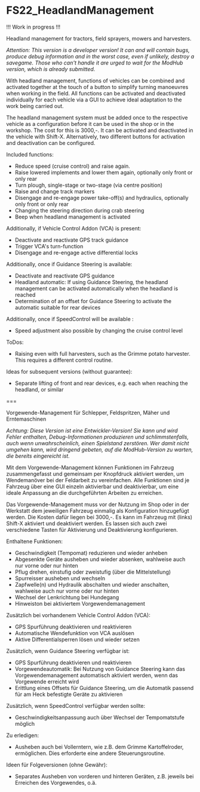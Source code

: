 # FS22_HeadlandManagement
!!! Work in progress !!!

Headland management for tractors, field sprayers, mowers and harvesters.

*Attention: This version is a developer version! It can and will contain bugs, produce debug information and in the worst case, even if unlikely, destroy a savegame.*
*Those who can't handle it are urged to wait for the ModHub version, which is already submitted.*

With headland management, functions of vehicles can be combined and activated together at the touch of a button to simplify turning manoeuvres when working in the field. All functions can be activated and deactivated individually for each vehicle via a GUI to achieve ideal adaptation to the work being carried out.

The headland management system must be added once to the respective vehicle as a configuration before it can be used in the shop or in the workshop. The cost for this is 3000,-.
It can be activated and deactivated in the vehicle with Shift-X. Alternatively, two different buttons for activation and deactivation can be configured.

Included functions:
- Reduce speed (cruise control) and raise again.
- Raise lowered implements and lower them again, optionally only front or only rear
- Turn plough, single-stage or two-stage (via centre position)
- Raise and change track markers
- Disengage and re-engage power take-off(s) and hydraulics, optionally only front or only rear
- Changing the steering direction during crab steering
- Beep when headland management is activated

Additionally, if Vehicle Control Addon (VCA) is present:
- Deactivate and reactivate GPS track guidance
- Trigger VCA's turn-function
- Disengage and re-engage active differential locks

Additionally, once if Guidance Steering is available: 
- Deactivate and reactivate GPS guidance
- Headland automatic: If using Guidance Steering, the headland management can be activated automatically when the headland is reached
- Determination of an offset for Guidance Steering to activate the automatic suitable for rear devices 

Additionally, once if SpeedControl will be available :
- Speed adjustment also possible by changing the cruise control level

ToDos:
- Raising even with full harvesters, such as the Grimme potato harvester. This requires a different control routine.

Ideas for subsequent versions (without guarantee):
- Separate lifting of front and rear devices, e.g. each when reaching the headland, or similar

===

Vorgewende-Management für Schlepper, Feldspritzen, Mäher und Erntemaschinen

*Achtung: Diese Version ist eine Entwickler-Version! Sie kann und wird Fehler enthalten, Debug-Informationen produzieren und schlimmstenfalls, auch wenn unwahrscheinlich, einen Spielstand zerstören.*
*Wer damit nicht umgehen kann, wird dringend gebeten, auf die ModHub-Version zu warten, die bereits eingereicht ist.*

Mit dem Vorgewende-Management können Funktionen im Fahrzeug zusammengefasst und gemeinsam per Knopfdruck aktiviert werden, um Wendemanöver bei der Feldarbeit zu vereinfachen. Alle Funktionen sind je Fahrzeug über eine GUI einzeln aktivierbar und deaktivierbar, um eine ideale Anpassung an die durchgeführten Arbeiten zu erreichen.

Das Vorgewende-Management muss vor der Nutzung im Shop oder in der Werkstatt dem jeweiligen Fahrzeug einmalig als Konfiguration hinzugefügt werden. Die Kosten dafür liegen bei 3000,-. Es kann im Fahrzeug mit (links) Shift-X aktiviert und deaktiviert werden. Es lassen sich auch zwei verschiedene Tasten für Aktivierung und Deaktivierung konfigurieren.

Enthaltene Funktionen:
- Geschwindigkeit (Tempomat) reduzieren und wieder anheben
- Abgesenkte Geräte ausheben und wieder absenken, wahlweise auch nur vorne oder nur hinten
- Pflug drehen, einstufig oder zweistufig (über die Mittelstellung)
- Spurreisser ausheben und wechseln
- Zapfwelle(n) und Hydraulik abschalten und wieder anschalten, wahlweise auch nur vorne oder nur hinten
- Wechsel der Lenkrichtung bei Hundegang
- Hinweiston bei aktiviertem Vorgewendemanagement

Zusätzlich bei vorhandenem Vehicle Control Addon (VCA):
- GPS Spurführung deaktivieren und reaktivieren
- Automatische Wendefunktion von VCA auslösen
- Aktive Differentialsperren lösen und wieder setzen

Zusätzlich, wenn Guidance Steering verfügbar ist:
- GPS Spurführung deaktivieren und reaktivieren
- Vorgewendeautomatik: Bei Nutzung von Guidance Steering kann das Vorgewendemanagement automatisch aktiviert werden, wenn das Vorgewende erreicht wird
- Erittlung eines Offsets für Guidance Steering, um die Automatik passend für am Heck befestigte Geräte zu aktivieren

Zusätzlich, wenn SpeedControl verfügbar werden sollte:
- Geschwindigkeitsanpassung auch über Wechsel der Tempomatstufe möglich

Zu erledigen:
- Ausheben auch bei Vollerntern, wie z.B. dem Grimme Kartoffelroder, ermöglichen. Dies erforderte eine andere Steuerungsroutine.

Ideen für Folgeversionen (ohne Gewähr):
- Separates Ausheben von vorderen und hinteren Geräten, z.B. jeweils bei Erreichen des Vorgewendes, o.ä.

